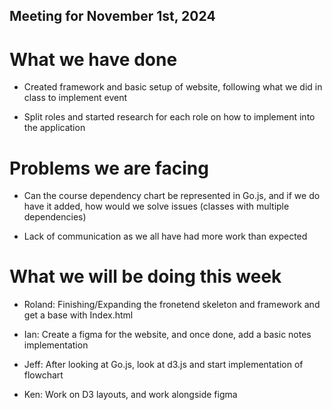 ## Meeting for November 1st, 2024

# What we have done

- Created framework and basic setup of website, following what we did in class to implement event

- Split roles and started research for each role on how to implement into the application

# Problems we are facing

- Can the course dependency chart be represented in Go.js, and if we do have it added, how would we solve issues (classes with multiple dependencies)

- Lack of communication as we all have had more work than expected

# What we will be doing this week

- Roland: Finishing/Expanding the fronetend skeleton and framework and get a base with Index.html

- Ian: Create a figma for the website, and once done, add a basic notes implementation

- Jeff: After looking at Go.js, look at d3.js and start implementation of flowchart

- Ken: Work on D3 layouts, and work alongside figma
